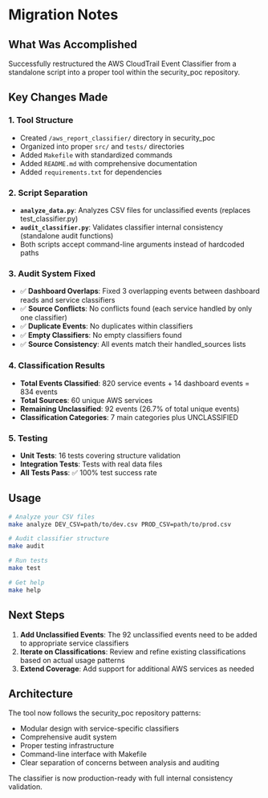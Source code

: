 # Migration Notes

## What Was Accomplished

Successfully restructured the AWS CloudTrail Event Classifier from a standalone script into a proper tool within the security_poc repository.

## Key Changes Made

### 1. **Tool Structure**
- Created `/aws_report_classifier/` directory in security_poc
- Organized into proper `src/` and `tests/` directories
- Added `Makefile` with standardized commands
- Added `README.md` with comprehensive documentation
- Added `requirements.txt` for dependencies

### 2. **Script Separation**
- **`analyze_data.py`**: Analyzes CSV files for unclassified events (replaces test_classifier.py)
- **`audit_classifier.py`**: Validates classifier internal consistency (standalone audit functions)
- Both scripts accept command-line arguments instead of hardcoded paths

### 3. **Audit System Fixed**
- ✅ **Dashboard Overlaps**: Fixed 3 overlapping events between dashboard reads and service classifiers
- ✅ **Source Conflicts**: No conflicts found (each service handled by only one classifier)
- ✅ **Duplicate Events**: No duplicates within classifiers
- ✅ **Empty Classifiers**: No empty classifiers found
- ✅ **Source Consistency**: All events match their handled_sources lists

### 4. **Classification Results**
- **Total Events Classified**: 820 service events + 14 dashboard events = 834 events
- **Total Sources**: 60 unique AWS services
- **Remaining Unclassified**: 92 events (26.7% of total unique events)
- **Classification Categories**: 7 main categories plus UNCLASSIFIED

### 5. **Testing**
- **Unit Tests**: 16 tests covering structure validation
- **Integration Tests**: Tests with real data files
- **All Tests Pass**: ✅ 100% test success rate

## Usage

```bash
# Analyze your CSV files
make analyze DEV_CSV=path/to/dev.csv PROD_CSV=path/to/prod.csv

# Audit classifier structure
make audit

# Run tests
make test

# Get help
make help
```

## Next Steps

1. **Add Unclassified Events**: The 92 unclassified events need to be added to appropriate service classifiers
2. **Iterate on Classifications**: Review and refine existing classifications based on actual usage patterns
3. **Extend Coverage**: Add support for additional AWS services as needed

## Architecture

The tool now follows the security_poc repository patterns:
- Modular design with service-specific classifiers
- Comprehensive audit system
- Proper testing infrastructure
- Command-line interface with Makefile
- Clear separation of concerns between analysis and auditing

The classifier is now production-ready with full internal consistency validation.
